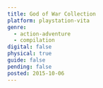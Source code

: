 ```yaml
---
title: God of War Collection
platform: playstation-vita
genre:
  - action-adventure
  - compilation
digital: false
physical: true
guide: false
pending: false
posted: 2015-10-06
---
```

